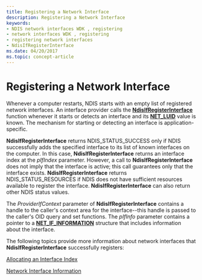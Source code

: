 ```yaml
---
title: Registering a Network Interface
description: Registering a Network Interface
keywords:
- NDIS network interfaces WDK , registering
- network interfaces WDK , registering
- registering network interfaces
- NdisIfRegisterInterface
ms.date: 04/20/2017
ms.topic: concept-article
---
```


# Registering a Network Interface





Whenever a computer restarts, NDIS starts with an empty list of registered network interfaces. An interface provider calls the [**NdisIfRegisterInterface**](/windows-hardware/drivers/ddi/ndis/nf-ndis-ndisifregisterinterface) function whenever it starts or detects an interface and its [**NET\_LUID**](/windows/win32/api/ifdef/ns-ifdef-net_luid_lh) value is known. The mechanism for starting or detecting an interface is application-specific.

**NdisIfRegisterInterface** returns NDIS\_STATUS\_SUCCESS only if NDIS successfully adds the specified interface to its list of known interfaces on the computer. In this case, **NdisIfRegisterInterface** returns an interface index at the *pIfIndex* parameter. However, a call to **NdisIfRegisterInterface** does not imply that the interface is active; this call guarantees only that the interface exists. **NdisIfRegisterInterface** returns NDIS\_STATUS\_RESOURCES if NDIS does not have sufficient resources available to register the interface. **NdisIfRegisterInterface** can also return other NDIS status values.

The *ProviderIfContext* parameter of **NdisIfRegisterInterface** contains a handle to the caller's context area for the interface--this handle is passed to the caller's OID query and set functions. The *pIfInfo* parameter contains a pointer to a [**NET\_IF\_INFORMATION**](/windows-hardware/drivers/ddi/ndis/ns-ndis-_net_if_information) structure that includes information about the interface.

The following topics provide more information about network interfaces that **NdisIfRegisterInterface** successfully registers:

[Allocating an Interface Index](allocating-an-interface-index.md)

[Network Interface Information](network-interface-information.md)

 


